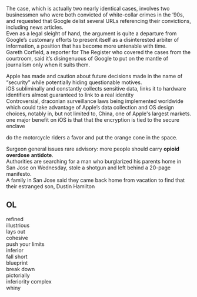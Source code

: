 
The case, which is actually two nearly identical cases, involves two businessmen who were both convicted of white-collar crimes in the ’90s, and requested that Google delist several URLs referencing their convictions, including news articles.  
Even as a legal sleight of hand, the argument is quite a departure from Google’s customary efforts to present itself as a disinterested arbiter of information, a position that has become more untenable with time.  
Gareth Corfield, a reporter for The Register who covered the cases from the courtroom, said it’s disingenuous of Google to put on the mantle of journalism only when it suits them.  
  
  
  
  
Apple has made and caution about future decisions made in the name of “security” while potentially hiding questionable motives.  
iOS subliminally and constantly collects sensitive data, links it to hardware identifiers almost guaranteed to link to a real identity  
Controversial, draconian surveillance laws being implemented worldwide which could take advantage of Apple’s data collection and OS design choices, notably in, but not limited to, China, one of Apple's largest markets.  
one major benefit on iOS is that that the encryption is tied to the secure enclave  
  
do the motorcycle riders a favor and put the orange cone in the space.  
  
Surgeon general issues rare advisory: more people should carry **opioid** **overdose** **antidote**.  
Authorities are searching for a man who burglarized his parents home in San Jose on Wednesday, stole a shotgun and left behind a 20-page manifesto.  
A family in San Jose said they came back home from vacation to find that their estranged son, Dustin Hamilton  
  
  
  
OL  
------  
refined  
illustrious  
lays out  
cohesive  
push your limits  
inferior  
fall short  
blueprint  
break down  
pictorially  
inferiority complex  
whiny  
  
